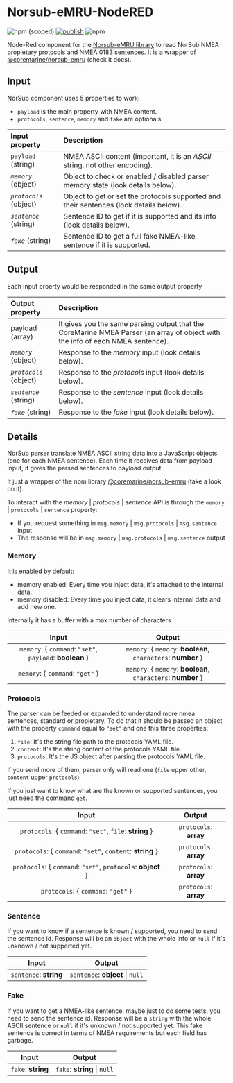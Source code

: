 # Norsub-eMRU-NodeRED

![npm (scoped)](https://img.shields.io/npm/v/%40coremarine/norsub-emru-nodered)
[![publish](https://github.com/core-marine-dev/devices/actions/workflows/norsub-emru-nodered.yml/badge.svg)](https://github.com/core-marine-dev/devices/actions/workflows/norsub-emru-nodered.yml)
![npm](https://img.shields.io/npm/dy/%40coremarine/norsub-emru-nodered)

Node-Red component for the [Norsub-eMRU library](https://github.com/core-marine-dev/norsub-emru) to read NorSub NMEA propietary protocols and NMEA 0183 sentences. It is a wrapper of [@coremarine/norsub-emru](https://github.com/core-marine-dev/norsub-emru) (check it docs).

## Input

NorSub component uses 5 properties to work:

- `payload` is the main property with NMEA content.
- `protocols`, `sentence`, `memory` and `fake` are optionals.

| Input property         | Description                                                                            |
| :--------------------- | :------------------------------------------------------------------------------------- |
| `payload` (string)     | NMEA ASCII content (important, it is an *ASCII* string, not other encoding).           |
| *`memory`* (object)    | Object to check or enabled / disabled parser memory state (look details below).        |
| *`protocols`* (object) | Object to get or set the protocols supported and their sentences (look details below). |
| *`sentence`* (string)  | Sentence ID to get if it is supported and its info (look details below).               |
| *`fake`* (string)      | Sentence ID to get a full fake NMEA-like sentence if it is supported.                  |

## Output

Each input proerty would be responded in the same output property

| Output property        | Description                                                                                                                    |
| :--------------------- | :----------------------------------------------------------------------------------------------------------------------------- |
| payload (array)        | It gives you the same parsing output that the CoreMarine NMEA Parser (an array of object with the info of each NMEA sentence). |
| *`memory`* (object)    | Response to the *memory* input (look details below).                                                                           |
| *`protocols`* (object) | Response to the *protocols* input (look details below).                                                                        |
| *`sentence`* (string)  | Response to the *sentence* input (look details below).                                                                         |
| *`fake`* (string)      | Response to the *fake* input (look details below).                                                                             |

## Details

NorSub parser translate NMEA ASCII string data into a JavaScript objects (one for each
NMEA sentence). Each time it receives data from payload input, it gives the parsed sentences to payload output.

It just a wrapper of the npm library [@coremarine/norsub-emru](https://github.com/core-marine-dev/norsub-emru) (take a look on it).

To interact with the *memory* | *protocols* | *sentence* API is through the `memory` | `protocols` | `sentence` property:

- If you request something in `msg.memory` | `msg.protocols` | `msg.sentence` input
- The response will be in `msg.memory` | `msg.protocols` | `msg.sentence` output

### Memory

It is enabled by default:

- memory enabled: Every time you inject data, it's attached to the internal data.
- memory disabled: Every time you inject data, it clears internal data and add new one.

Internally it has a buffer with a max number of characters

|                          Input                           |                            Output                             |
| :------------------------------------------------------: | :-----------------------------------------------------------: |
| `memory`: { `command`: `"set"`, `payload`: **boolean** } | `memory`: { `memory`: **boolean**, `characters`: **number** } |
|             `memory`: { `command`: `"get"` }             | `memory`: { `memory`: **boolean**, `characters`: **number** } |

### Protocols

The parser can be feeded or expanded to understand more nmea sentences, standard or propietary.
To do that it should be passed an object with the property `command` equal to `"set"` and one this three properties:

1. `file`: It's the string file path to the protocols YAML file.
2. `content`: It's the string content of the protocols YAML file.
3. `protocols`: It's the JS object after parsing the protocols YAML file.

If you send more of them, parser only will read one (`file` upper other, `content` upper `protocols`)

If you just want to know what are the known or supported sentences, you just need the command `get`.

|                            Input                             |         Output         |
| :----------------------------------------------------------: | :--------------------: |
|   `protocols`: { `command`: `"set"`, `file`: **string** }    | `protocols`: **array** |
|  `protocols`: { `command`: `"set"`, `content`: **string** }  | `protocols`: **array** |
| `protocols`: { `command`: `"set"`, `protocols`: **object** } | `protocols`: **array** |
|             `protocols`: { `command`: `"get"` }              | `protocols`: **array** |

### Sentence

If you want to know if a sentence is known / supported, you need to send the sentence id.
Response will be an `object` with the whole info or `null` if it's unknown / not supported yet.

|         Input          |              Output              |
| :--------------------: | :------------------------------: |
| `sentence`: **string** | `sentence`: **object** \| `null` |

### Fake

If you want to get a NMEA-like sentence, maybe just to do some tests, you need to send the sentence id.
Response will be a `string` with the whole ASCII sentence or `null` if it's unknown / not supported yet.
This fake sentence is correct in terms of NMEA requirements but each field has garbage.

|       Input        |            Output            |
| :----------------: | :--------------------------: |
| `fake`: **string** | `fake`: **string** \| `null` |
